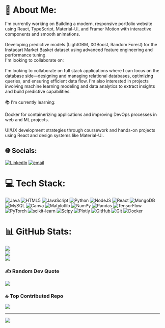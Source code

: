 # 💫 About Me:
I'm currently working on Building a modern, responsive portfolio website using React, TypeScript, Material-UI, and Framer Motion with interactive components and smooth animations.<br><br>Developing predictive models (LightGBM, XGBoost, Random Forest) for the Instacart Market Basket dataset using advanced feature engineering and performance tuning.<br>I'm looking to collaborate on: <br><br>I'm looking to collaborate on full stack applications where I can focus on the database side—designing and managing relational databases, optimizing queries, and ensuring efficient data flow. I'm also interested in projects involving machine learning modeling and data analytics to extract insights and build predictive capabilities.<br><br>📚 I'm currently learning:<br><br>Docker for containerizing applications and improving DevOps processes in web and ML projects.<br><br>UI/UX development strategies through coursework and hands-on projects using React and design systems like Material-UI.<br>


## 🌐 Socials:
[![LinkedIn](https://img.shields.io/badge/LinkedIn-%230077B5.svg?logo=linkedin&logoColor=white)](https://linkedin.com/in/zachary-picard-217138224) [![email](https://img.shields.io/badge/Email-D14836?logo=gmail&logoColor=white)](mailto:zacharypicard11@gmail.com) 

# 💻 Tech Stack:
![Java](https://img.shields.io/badge/java-%23ED8B00.svg?style=for-the-badge&logo=openjdk&logoColor=white) ![HTML5](https://img.shields.io/badge/html5-%23E34F26.svg?style=for-the-badge&logo=html5&logoColor=white) ![JavaScript](https://img.shields.io/badge/javascript-%23323330.svg?style=for-the-badge&logo=javascript&logoColor=%23F7DF1E) ![Python](https://img.shields.io/badge/python-3670A0?style=for-the-badge&logo=python&logoColor=ffdd54) ![NodeJS](https://img.shields.io/badge/node.js-6DA55F?style=for-the-badge&logo=node.js&logoColor=white) ![React](https://img.shields.io/badge/react-%2320232a.svg?style=for-the-badge&logo=react&logoColor=%2361DAFB) ![MongoDB](https://img.shields.io/badge/MongoDB-%234ea94b.svg?style=for-the-badge&logo=mongodb&logoColor=white) ![MySQL](https://img.shields.io/badge/mysql-4479A1.svg?style=for-the-badge&logo=mysql&logoColor=white) ![Canva](https://img.shields.io/badge/Canva-%2300C4CC.svg?style=for-the-badge&logo=Canva&logoColor=white) ![Matplotlib](https://img.shields.io/badge/Matplotlib-%23ffffff.svg?style=for-the-badge&logo=Matplotlib&logoColor=black) ![NumPy](https://img.shields.io/badge/numpy-%23013243.svg?style=for-the-badge&logo=numpy&logoColor=white) ![Pandas](https://img.shields.io/badge/pandas-%23150458.svg?style=for-the-badge&logo=pandas&logoColor=white) ![TensorFlow](https://img.shields.io/badge/TensorFlow-%23FF6F00.svg?style=for-the-badge&logo=TensorFlow&logoColor=white) ![PyTorch](https://img.shields.io/badge/PyTorch-%23EE4C2C.svg?style=for-the-badge&logo=PyTorch&logoColor=white) ![scikit-learn](https://img.shields.io/badge/scikit--learn-%23F7931E.svg?style=for-the-badge&logo=scikit-learn&logoColor=white) ![Scipy](https://img.shields.io/badge/SciPy-%230C55A5.svg?style=for-the-badge&logo=scipy&logoColor=%white) ![Plotly](https://img.shields.io/badge/Plotly-%233F4F75.svg?style=for-the-badge&logo=plotly&logoColor=white) ![GitHub](https://img.shields.io/badge/github-%23121011.svg?style=for-the-badge&logo=github&logoColor=white) ![Git](https://img.shields.io/badge/git-%23F05033.svg?style=for-the-badge&logo=git&logoColor=white) ![Docker](https://img.shields.io/badge/docker-%230db7ed.svg?style=for-the-badge&logo=docker&logoColor=white)
# 📊 GitHub Stats:
![](https://github-readme-stats.vercel.app/api?username=Zpicard&theme=dark&hide_border=false&include_all_commits=false&count_private=false)<br/>
![](https://nirzak-streak-stats.vercel.app/?user=Zpicard&theme=dark&hide_border=false)<br/>
![](https://github-readme-stats.vercel.app/api/top-langs/?username=Zpicard&theme=dark&hide_border=false&include_all_commits=false&count_private=false&layout=compact)

### ✍️ Random Dev Quote
![](https://quotes-github-readme.vercel.app/api?type=horizontal&theme=tokyonight)

### 🔝 Top Contributed Repo
![](https://github-contributor-stats.vercel.app/api?username=Zpicard&limit=5&theme=aura_dark&combine_all_yearly_contributions=true)

---
[![](https://visitcount.itsvg.in/api?id=Zpicard&icon=0&color=0)](https://visitcount.itsvg.in)

<!-- Proudly created with GPRM ( https://gprm.itsvg.in ) -->
